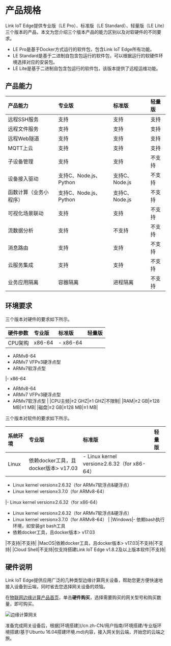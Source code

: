 # 产品规格

Link IoT Edge提供专业版（LE Pro）、标准版（LE Standard）、轻量版（LE Lite）三个版本的产品，本文为您介绍三个版本产品的能力区别以及对软硬件的不同要求。

-   LE Pro是基于Docker方式运行的软件包，包含Link IoT Edge所有功能。
-   LE Standard是基于二进制自包含包运行的软件包，可以根据运行的软硬件环境选择对应的安装包。
-   LE Lite是基于二进制自包含包运行的软件包，该版本提供了远程运维功能。

## 产品能力

|产品能力|专业版|标准版|轻量版|
|:---|:--|:--|:--|
|远程SSH服务|支持|支持|支持|
|远程文件服务|支持|支持|支持|
|远程Web隧道|支持|支持|支持|
|MQTT上云|支持|支持|支持|
|子设备管理|支持|支持|不支持|
|设备接入驱动|支持C、Node.js、Python|支持C、Node.js|不支持|
|函数计算（业务小程序）|支持C、Node.js、Python|支持C、Node.js|不支持|
|可视化场景联动|支持|支持|不支持|
|流数据分析|支持|不支持|不支持|
|消息路由|支持|支持|不支持|
|云服务集成|支持|支持|不支持|
|业务应用隔离|容器隔离|进程隔离|不支持|

## 环境要求

三个版本对硬件的要求如下所示。

|硬件参数|专业版|标准版|轻量版|
|:---|:--|:--|:--|
|CPU架构|x86-64|-   x86-64
-   ARMv8-64
-   ARMv7 VFPv3硬浮点型
-   ARMv7软浮点型

|-   x86-64
-   ARMv8-64
-   ARMv7 VFPv3硬浮点型
-   ARMv7软浮点型 |
|CPU主频|≥2 GHZ|≥1 GHZ|不限制|
|RAM|≥2 GB|≥128 MB|≥1 MB|
|磁盘|≥2 GB|≥128 MB|≥1 MB|

三个版本对软件的要求如下所示。

|系统环境|专业版|标准版|轻量版|
|:---|:--|:--|:--|
|Linux|依赖docker工具，且docker版本\> v17.03|-   Linux kernel version≥2.6.32（for x86-64）
-   Linux kernel version≥2.6.32（for ARMv7软浮点&硬浮点）
-   Linux kernel version≥3.7.0（for ARMv8-64）

|-   Linux kernel version≥2.6.32（for x86-64）
-   Linux kernel version≥2.6.32（for ARMv7软浮点&硬浮点）
-   Linux kernel version≥3.7.0（for ARMv8-64） |
|Windows|-   依赖bash执行环境，如安装git bash工具
-   依赖docker工具，且docker版本\> v17.03

|不支持|不支持|
|MacOS|依赖docker工具，且docker版本\> v17.03|不支持|不支持|
|Cloud Shell|不支持|仅支持搭建Link IoT Edge v1.8.2及以上版本软件|不支持|

## 硬件说明

Link IoT Edge提供应用广泛的几种类型边缘计算网关设备，帮助您更方便快速地接入设备到云端，同时省去您选择网关设备的烦恼。

在[物联网边缘计算产品首页](https://www.aliyun.com/product/iotedge)，单击**硬件购买**，选择需要购买的网关型号和购买数量，即可购买。

![边缘计算网关](https://static-aliyun-doc.oss-accelerate.aliyuncs.com/assets/img/zh-CN/3804734951/p51758.png)

准备完成网关设备后，根据[环境搭建](/cn.zh-CN/用户指南/环境搭建/专业版环境搭建/基于Ubuntu 16.04搭建环境.md)内容，接入网关到云端，开始您的云端之旅。

